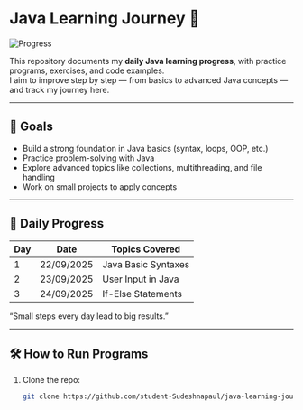 # Java Learning Journey 🚀

![Progress](https://img.shields.io/badge/Days_Completed-<!--DAYS-->-green?style=for-the-badge&logo=java)

This repository documents my **daily Java learning progress**, with practice programs, exercises, and code examples.  
I aim to improve step by step — from basics to advanced Java concepts — and track my journey here.  

---

## 🎯 Goals
- Build a strong foundation in Java basics (syntax, loops, OOP, etc.)
- Practice problem-solving with Java
- Explore advanced topics like collections, multithreading, and file handling
- Work on small projects to apply concepts

---

## 📅 Daily Progress

| Day | Date       | Topics Covered       |
|-----|------------|----------------------|
| 1   | 22/09/2025 | Java Basic Syntaxes  |
| 2   | 23/09/2025 | User Input in Java   |
| 3   | 24/09/2025 | If-Else Statements   |


“Small steps every day lead to big results.”

---

## 🛠️ How to Run Programs
1. Clone the repo:
   ```bash
   git clone https://github.com/student-Sudeshnapaul/java-learning-journey.git

